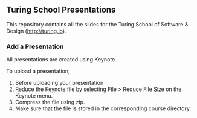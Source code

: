 ## Turing School Presentations

This repository contains all the slides for the Turing School of Software & Design (http://turing.io).

### Add a Presentation

All presentations are created using Keynote. 

To upload a presentation,

1. Before uploading your presentation
2. Reduce the Keynote file by selecting File > Reduce File Size on the Keynote menu. 
3. Compress the file using zip. 
4. Make sure that the file is stored in the corresponding course directory.
